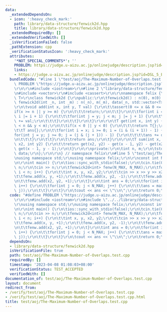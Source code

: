 ```yaml
---
data:
  _extendedDependsOn:
  - icon: ':heavy_check_mark:'
    path: library/data-structure/fenwick2d.hpp
    title: library/data-structure/fenwick2d.hpp
  _extendedRequiredBy: []
  _extendedVerifiedWith: []
  _isVerificationFailed: false
  _pathExtension: cpp
  _verificationStatusIcon: ':heavy_check_mark:'
  attributes:
    '*NOT_SPECIAL_COMMENTS*': ''
    PROBLEM: https://judge.u-aizu.ac.jp/onlinejudge/description.jsp?id=DSL_5_B
    links:
    - https://judge.u-aizu.ac.jp/onlinejudge/description.jsp?id=DSL_5_B
  bundledCode: "#line 1 \"test/aoj/The-Maximum-Number-of-Overlaps.test.cpp\"\n#define\
    \ PROBLEM \"https://judge.u-aizu.ac.jp/onlinejudge/description.jsp?id=DSL_5_B\"\
    \r\n\r\n#include <iostream>\r\n#line 2 \"library/data-structure/fenwick2d.hpp\"\
    \n#include <vector>\r\n#include <cassert>\r\n\r\nnamespace felix {\r\n\r\ntemplate<class\
    \ T>\r\nclass fenwick2d {\r\npublic:\r\n\tfenwick2d() : n(0), m(0) {}\r\n\texplicit\
    \ fenwick2d(int _n, int _m) : n(_n), m(_m), data(_n, std::vector<T>(_m)) {}\r\n\
    \r\n\tvoid add(int x, int y, T val) {\r\n\t\tassert(0 <= x && 0 <= y);\r\n\t\t\
    if(x >= n || y >= m) {\r\n\t\t\treturn;\r\n\t\t}\r\n\t\tfor(int i = x; i < n;\
    \ i |= i + 1) {\r\n\t\t\tfor(int j = y; j < m; j |= j + 1) {\r\n\t\t\t\tdata[i][j]\
    \ += val;\r\n\t\t\t}\r\n\t\t}\r\n\t}\r\n\r\n\tT get(int x, int y) {\r\n\t\tassert(x\
    \ < n && y < m);\r\n\t\tif(x < 0 || y < 0) {\r\n\t\t\treturn T{};\r\n\t\t}\r\n\
    \t\tT ans{};\r\n\t\tfor(int i = x; i >= 0; i = (i & (i + 1)) - 1) {\r\n\t\t\t\
    for(int j = y; j >= 0; j = (j & (j + 1)) - 1) {\r\n\t\t\t\tans += data[i][j];\r\
    \n\t\t\t}\r\n\t\t}\r\n\t\treturn ans;\r\n\t}\r\n\r\n\tT sum(int x, int y, int\
    \ x2, int y2) {\r\n\t\treturn get(x2, y2) - get(x - 1, y2) - get(x2, y - 1) +\
    \ get(x - 1, y - 1);\r\n\t}\r\n\r\nprivate:\r\n\tint n, m;\r\n\tstd::vector<std::vector<T>>\
    \ data;\r\n};\r\n\r\n} // namespace felix\r\n#line 5 \"test/aoj/The-Maximum-Number-of-Overlaps.test.cpp\"\
    \nusing namespace std;\r\nusing namespace felix;\r\n\r\nconst int N_MAX = 1005;\r\
    \n\r\nint main() {\r\n\tios::sync_with_stdio(false);\r\n\tcin.tie(0);\r\n\tint\
    \ n;\r\n\tcin >> n;\r\n\tfenwick2d<int> fenw(N_MAX, N_MAX);\r\n\tfor(int i = 0;\
    \ i < n; i++) {\r\n\t\tint x, y, x2, y2;\r\n\t\tcin >> x >> y >> x2 >> y2;\r\n\
    \t\tfenw.add(x, y, +1);\r\n\t\tfenw.add(x, y2, -1);\r\n\t\tfenw.add(x2, y, -1);\r\
    \n\t\tfenw.add(x2, y2, +1);\r\n\t}\r\n\tint ans = 0;\r\n\tfor(int i = 0; i < N_MAX;\
    \ i++) {\r\n\t\tfor(int j = 0; j < N_MAX; j++) {\r\n\t\t\tans = max(ans, fenw.get(i,\
    \ j));\r\n\t\t}\r\n\t}\r\n\tcout << ans << \"\\n\";\r\n\treturn 0;\r\n}\r\n"
  code: "#define PROBLEM \"https://judge.u-aizu.ac.jp/onlinejudge/description.jsp?id=DSL_5_B\"\
    \r\n\r\n#include <iostream>\r\n#include \"../../library/data-structure/fenwick2d.hpp\"\
    \r\nusing namespace std;\r\nusing namespace felix;\r\n\r\nconst int N_MAX = 1005;\r\
    \n\r\nint main() {\r\n\tios::sync_with_stdio(false);\r\n\tcin.tie(0);\r\n\tint\
    \ n;\r\n\tcin >> n;\r\n\tfenwick2d<int> fenw(N_MAX, N_MAX);\r\n\tfor(int i = 0;\
    \ i < n; i++) {\r\n\t\tint x, y, x2, y2;\r\n\t\tcin >> x >> y >> x2 >> y2;\r\n\
    \t\tfenw.add(x, y, +1);\r\n\t\tfenw.add(x, y2, -1);\r\n\t\tfenw.add(x2, y, -1);\r\
    \n\t\tfenw.add(x2, y2, +1);\r\n\t}\r\n\tint ans = 0;\r\n\tfor(int i = 0; i < N_MAX;\
    \ i++) {\r\n\t\tfor(int j = 0; j < N_MAX; j++) {\r\n\t\t\tans = max(ans, fenw.get(i,\
    \ j));\r\n\t\t}\r\n\t}\r\n\tcout << ans << \"\\n\";\r\n\treturn 0;\r\n}\r\n"
  dependsOn:
  - library/data-structure/fenwick2d.hpp
  isVerificationFile: true
  path: test/aoj/The-Maximum-Number-of-Overlaps.test.cpp
  requiredBy: []
  timestamp: '2023-04-08 01:08:03+08:00'
  verificationStatus: TEST_ACCEPTED
  verifiedWith: []
documentation_of: test/aoj/The-Maximum-Number-of-Overlaps.test.cpp
layout: document
redirect_from:
- /verify/test/aoj/The-Maximum-Number-of-Overlaps.test.cpp
- /verify/test/aoj/The-Maximum-Number-of-Overlaps.test.cpp.html
title: test/aoj/The-Maximum-Number-of-Overlaps.test.cpp
---
```

